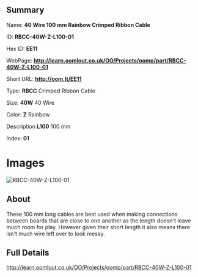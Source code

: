 

## Summary
 
Name: __40 Wire 100 mm Rainbow Crimped Ribbon Cable__

ID: __RBCC-40W-Z-L100-01__

Hex ID: __EE11__

WebPage: __http://learn.oomlout.co.uk/OO/Projects/oomp/part/RBCC-40W-Z-L100-01__

Short URL: __http://oom.lt/EE11__


Type: __RBCC__ Crimped Ribbon Cable 

Size: __40W__ 40 Wire 

Color: __Z__ Rainbow 

Description __L100__ 100 mm 

Index: __01__


# Images
![RBCC-40W-Z-L100-01](http://oomlout.com/oomp-gen/parts/RBCC-40W-Z-L100-01/RBCC-40W-Z-L100-01_420.jpg)

## About

These 100 mm long cables are best used when making connections between boards that are close to one another as the length doesn't leave much room for play. However given their short length it also means there isn't much wire left over to look messy.

## Full Details

 http://learn.oomlout.co.uk/OO/Projects/oomp/part/RBCC-40W-Z-L100-01














